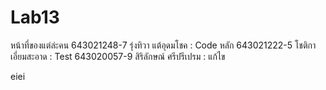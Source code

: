 # Lab13
หน้าที่ของแต่ล่ะคน
643021248-7 รุ่งทิวา แต้อุดมโชค : Code หลัก
643021222-5 โชติกา เอี่ยมสะอาด : Test
643020057-9 สิริลักษณ์ ศรีปรีเปรม : แก้ไข

eiei
